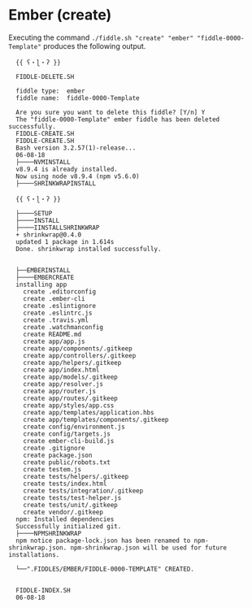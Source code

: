 Ember (create)
======

Executing the command `./fiddle.sh "create" "ember" "fiddle-0000-Template"` produces the following output.

      {{ ʕ・ɭ・ʔ }}
      
      FIDDLE-DELETE.SH
      
      fiddle type:	ember
      fiddle name:	fiddle-0000-Template
      
      Are you sure you want to delete this fiddle? [Y/n] Y
      The "fiddle-0000-Template" ember fiddle has been deleted successfully.
      FIDDLE-CREATE.SH
      FIDDLE-CREATE.SH
      Bash version 3.2.57(1)-release...
      06-08-18
      ├────NVMINSTALL
      v8.9.4 is already installed.
      Now using node v8.9.4 (npm v5.6.0)
      ├────SHRINKWRAPINSTALL
      
      {{ ʕ・ɭ・ʔ }}
      
      ├────SETUP
      ├────INSTALL
      ├────IINSTALLSHRINKWRAP
      + shrinkwrap@0.4.0
      updated 1 package in 1.614s
      Done. shrinkwrap installed successfully.
      
      
      ├──EMBERINSTALL
      ├────EMBERCREATE
      installing app
        create .editorconfig
        create .ember-cli
        create .eslintignore
        create .eslintrc.js
        create .travis.yml
        create .watchmanconfig
        create README.md
        create app/app.js
        create app/components/.gitkeep
        create app/controllers/.gitkeep
        create app/helpers/.gitkeep
        create app/index.html
        create app/models/.gitkeep
        create app/resolver.js
        create app/router.js
        create app/routes/.gitkeep
        create app/styles/app.css
        create app/templates/application.hbs
        create app/templates/components/.gitkeep
        create config/environment.js
        create config/targets.js
        create ember-cli-build.js
        create .gitignore
        create package.json
        create public/robots.txt
        create testem.js
        create tests/helpers/.gitkeep
        create tests/index.html
        create tests/integration/.gitkeep
        create tests/test-helper.js
        create tests/unit/.gitkeep
        create vendor/.gitkeep
      npm: Installed dependencies
      Successfully initialized git.
      ├────NPMSHRINKWRAP
      npm notice package-lock.json has been renamed to npm-shrinkwrap.json. npm-shrinkwrap.json will be used for future installations.
      
      └──".FIDDLES/EMBER/FIDDLE-0000-TEMPLATE" CREATED.
      
      
      FIDDLE-INDEX.SH
      06-08-18
